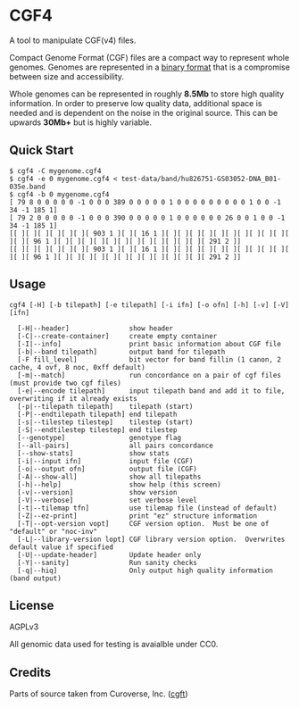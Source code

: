 CGF4
===

A tool to manipulate CGF(v4) files.

Compact Genome Format (CGF) files are a compact way to represent whole genomes.
Genomes are represented in a [binary format](../doc/CGFv4-Schema.md) that is a compromise between size
and accessibility.

Whole genomes can be represented in roughly **8.5Mb** to store high quality information.
In order to preserve low quality data, additional space is needed and is dependent on the noise in
the original source.
This can be upwards **30Mb+** but is highly variable.

Quick Start
---

```
$ cgf4 -C mygenome.cgf4
$ cgf4 -e 0 mygenome.cgf4 < test-data/band/hu826751-GS03052-DNA_B01-035e.band 
$ cgf4 -b 0 mygenome.cgf4 
[ 79 8 0 0 0 0 0 -1 0 0 0 389 0 0 0 0 0 1 0 0 0 0 0 0 0 0 0 1 0 0 -1 34 -1 185 1]
[ 79 2 0 0 0 0 0 -1 0 0 0 390 0 0 0 0 0 1 0 0 0 0 0 0 26 0 0 1 0 0 -1 34 -1 185 1]
[[ ][ ][ ][ ][ ][ ][ 903 1 ][ ][ 16 1 ][ ][ ][ ][ ][ ][ ][ ][ ][ ][ ][ ][ ][ 96 1 ][ ][ ][ ][ ][ ][ ][ ][ ][ ][ ][ ][ ][ 291 2 ]]
[[ ][ ][ ][ ][ ][ ][ 903 1 ][ ][ 16 1 ][ ][ ][ ][ ][ ][ ][ ][ ][ ][ ][ ][ ][ 96 1 ][ ][ ][ ][ ][ ][ ][ ][ ][ ][ ][ ][ ][ 291 2 ]]
```

Usage
---

```
cgf4 [-H] [-b tilepath] [-e tilepath] [-i ifn] [-o ofn] [-h] [-v] [-V] [ifn]

  [-H|--header]               show header
  [-C|--create-container]     create empty container
  [-I|--info]                 print basic information about CGF file
  [-b|--band tilepath]        output band for tilepath
  [-F fill_level]             bit vector for band fillin (1 canon, 2 cache, 4 ovf, 8 noc, 0xff default)
  [-m|--match]                run concordance on a pair of cgf files (must provide two cgf files)
  [-e|--encode tilepath]      input tilepath band and add it to file, overwriting if it already exists
  [-p|--tilepath tilepath]    tilepath (start)
  [-P|--endtilepath tilepath] end tilepath
  [-s|--tilestep tilestep]    tilestep (start)
  [-S|--endtilestep tilestep] end tilestep
  [--genotype]                genotype flag
  [--all-pairs]               all pairs concordance
  [--show-stats]              show stats
  [-i|--input ifn]            input file (CGF)
  [-o|--output ofn]           output file (CGF)
  [-A|--show-all]             show all tilepaths
  [-h|--help]                 show help (this screen)
  [-v|--version]              show version
  [-V|--verbose]              set verbose level
  [-t|--tilemap tfn]          use tilemap file (instead of default)
  [-Z|--ez-print]             print "ez" structure information
  [-T|--opt-version vopt]     CGF version option.  Must be one of "default" or "noc-inv"
  [-L|--library-version lopt] CGF library version option.  Overwrites default value if specified
  [-U|--update-header]        Update header only
  [-Y|--sanity]               Run sanity checks
  [-q|--hiq]                  Only output high quality information (band output)
```

License
---

AGPLv3

All genomic data used for testing is avaialble under CC0.

Credits
---

Parts of source taken from Curoverse, Inc. ([cgft](https://github.com/curoverse/l7g/tree/master/tools/cgft))


